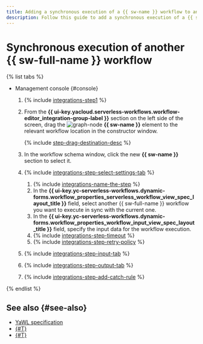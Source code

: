 ```yaml
---
title: Adding a synchronous execution of a {{ sw-name }} workflow to another {{ sw-name }} workflow
description: Follow this guide to add a synchronous execution of a {{ sw-full-name }} workflow to another {{ sw-name }} workflow using the workflow step constructor.
---
```


# Synchronous execution of another {{ sw-full-name }} workflow

{% list tabs %}

- Management console {#console}

  1. {% include [integrations-step1](../../../../_includes/serverless-integrations/workflows-constructor/integrations-step1.md) %} 
  1. From the **{{ ui-key.yacloud.serverless-workflows.workflow-editor_integration-group-label }}** section on the left side of the screen, drag the ![graph-node](../../../../_assets/console-icons/graph-node.svg) **{{ sw-name }}** element to the relevant workflow location in the constructor window.

      {% include [step-drag-destination-desc](../../../../_includes/serverless-integrations/workflows-constructor/step-drag-destination-desc.md) %}
  1. In the workflow schema window, click the new **{{ sw-name }}** section to select it.
  1. {% include [integrations-step-select-settings-tab](../../../../_includes/serverless-integrations/workflows-constructor/integrations-step-select-settings-tab.md) %}

      1. {% include [integrations-name-the-step](../../../../_includes/serverless-integrations/workflows-constructor/integrations-name-the-step.md) %}
      1. In the **{{ ui-key.yc-serverless-workflows.dynamic-forms.workflow_properties_serverless_workflow_view_spec_layout_title }}** field, select another {{ sw-full-name }} workflow you want to execute in sync with the current one.
      1. In the **{{ ui-key.yc-serverless-workflows.dynamic-forms.workflow_properties_workflow_input_view_spec_layout_title }}** field, specify the input data for the workflow execution.
      1. {% include [integrations-step-timeout](../../../../_includes/serverless-integrations/workflows-constructor/integrations-step-timeout.md) %}
      1. {% include [integrations-step-retry-policy](../../../../_includes/serverless-integrations/workflows-constructor/integrations-step-retry-policy.md) %}
  1. {% include [integrations-step-input-tab](../../../../_includes/serverless-integrations/workflows-constructor/integrations-step-input-tab.md) %}
  1. {% include [integrations-step-output-tab](../../../../_includes/serverless-integrations/workflows-constructor/integrations-step-output-tab.md) %}
  1. {% include [integrations-step-add-catch-rule](../../../../_includes/serverless-integrations/workflows-constructor/integrations-step-add-catch-rule.md) %}

{% endlist %}

## See also {#see-also}

* [YaWL specification](../../../concepts/workflows/yawl/integration/workflow.md)
* [{#T}](../workflow/create-constructor.md)
* [{#T}](../workflow/update.md)
